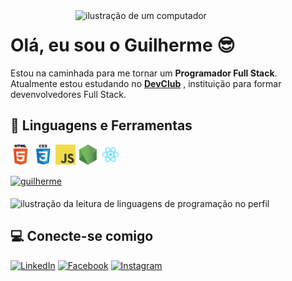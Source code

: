 <img src="https://raw.githubusercontent.com/MicaelliMedeiros/micaellimedeiros/master/image/computer-illustration.png" alt="ilustração de um computador" min-width="400px" max-width="400px" width="400px" align="right">

# Olá, eu sou o Guilherme 😎

<p align="left"> 
  Estou na caminhada para me tornar um <strong>Programador Full Stack</strong>.<br>
  Atualmente estou estudando no <a href="https://rodolfomori.com.br/devclub/"><strong>DevClub</strong></a> , instituição para formar devenvolvedores Full Stack.
</p>


## 🚀 Linguagens e Ferramentas

<code><img height="32" src="https://raw.githubusercontent.com/github/explore/80688e429a7d4ef2fca1e82350fe8e3517d3494d/topics/html/html.png" alt="HTML5"/></code>
<code><img height="32" src="https://raw.githubusercontent.com/github/explore/80688e429a7d4ef2fca1e82350fe8e3517d3494d/topics/css/css.png" alt="CSS"/></code>
<code><img height="32" src="https://raw.githubusercontent.com/github/explore/80688e429a7d4ef2fca1e82350fe8e3517d3494d/topics/javascript/javascript.png" alt="Javascript"/></code>
<code><img height="32" src="https://raw.githubusercontent.com/github/explore/80688e429a7d4ef2fca1e82350fe8e3517d3494d/topics/nodejs/nodejs.png" alt="NodeJS"/></code>
<code><img height="32" src="https://raw.githubusercontent.com/github/explore/80688e429a7d4ef2fca1e82350fe8e3517d3494d/topics/react/react.png" alt="React"/></code>

<a href="https://github.com/guilhermecoutinho-rc" title="ilustração do mapeamento do perfil">
 <img align="center" margin-left = "100px" src="https://github-readme-stats.vercel.app/api?username=guilhermecoutin&show_icons=true&theme=dracula&line_height=27" alt=guilherme github stats"/>
</a><br>

<br>
<img align="center" src="https://github-readme-stats.vercel.app/api/top-langs/?username=guilhermecoutin&theme=dracula&hide_langs_below=1" alt="ilustração da leitura de linguagens de programação no perfil"/>


## 💻 Conecte-se comigo

<p align="left">
  <a href="https://www.linkedin.com/in/guilhermecoutinho-rc/" title="LinkedIn">
  <img src="https://img.shields.io/badge/LinkedIn-0077B5?style=for-the-badge&logo=linkedin&logoColor=white&link=https://www.linkedin.com/in/guilhermecoutinho-rc/"     alt="LinkedIn"/></a>

  <a href="https://www.facebook.com/guilhermecoutinho.rc" title="Facebook">
  <img src="https://img.shields.io/badge/Facebook-1877F2?style=for-the-badge&logo=facebook&logoColor=white&link=https://www.facebook.com/guilhermecoutinho.rc" alt="Facebook"/></a>

  <a href="https://www.instagram.com/guilherme._coutinho/" title="Instagram">
  <img borde-radius = "20px" src="https://img.shields.io/badge/Instagram-E4405F?style=for-the-badge&logo=instagram&logoColor=white&link=https://www.instagram.com/guilherme._coutinho/" alt="Instagram"/></a>




